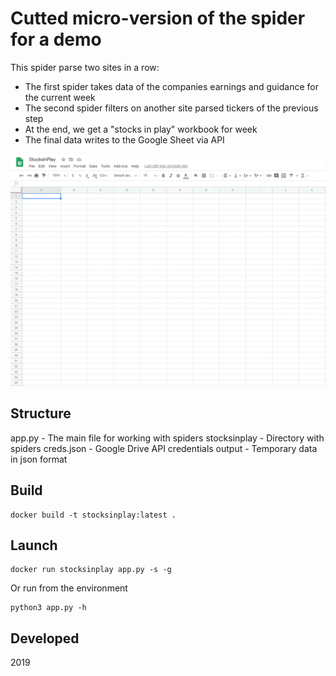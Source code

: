 # Cutted micro-version of the spider for a demo

This spider parse two sites in a row:
* The first spider takes data of the companies earnings and guidance for the current week
* The second spider filters on another site parsed tickers of the previous step 
* At the end, we get a "stocks in play" workbook for week
* The final data writes to the Google Sheet via API

![alt text](https://github.com/kompotkot/WebScraper-Stocksinplay/blob/master/demo.gif?raw=true)


## Structure
app.py - The main file for working with spiders
stocksinplay - Directory with spiders
creds.json - Google Drive API credentials
output - Temporary data in json format


## Build
```
docker build -t stocksinplay:latest .
```

## Launch
```
docker run stocksinplay app.py -s -g
```

Or run from the environment
```
python3 app.py -h
```

## Developed
2019

